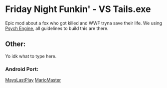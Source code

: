 # Friday Night Funkin' - VS Tails.exe
Epic mod about a fox who got killed and WWF tryna save their life.
We using [Psych Engine](https://github.com/ShadowMario/FNF-PsychEngine), all guidelines to build this are there.

## Other:
Yo idk what to type here.

### Android Port:
[MaysLastPlay](https://youtube.com/@MaysLastPlay)
[MarioMaster](https://github.com/Default-name123)
